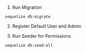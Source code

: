 1. Run Migration

```
sequelize db:migrate
```

2. Register Default User and Admin

3. Run Seeder for Permissions

```
sequelize db:seed:all
```
